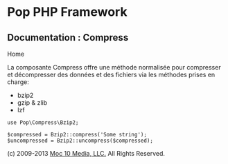 Pop PHP Framework
=================

Documentation : Compress
------------------------

Home

La composante Compress offre une méthode normalisée pour compresser et
décompresser des données et des fichiers via les méthodes prises en
charge:

-   bzip2
-   gzip & zlib
-   lzf

<!-- -->

    use Pop\Compress\Bzip2;

    $compressed = Bzip2::compress('Some string');
    $uncompressed = Bzip2::uncompress($compressed);

\(c) 2009-2013 [Moc 10 Media, LLC.](http://www.moc10media.com) All
Rights Reserved.
